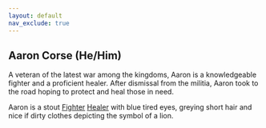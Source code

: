 ```yaml
---
layout: default
nav_exclude: true
---
```

## Aaron Corse (He/Him)
A veteran of the latest war among the kingdoms, Aaron is a knowledgeable fighter and a proficient healer. After dismissal from the militia, Aaron took to the road hoping to protect and heal those in need.

Aaron is a stout [Fighter](../Classes#Fighter) [Healer](../Classes#Healer) with blue tired eyes, greying short hair and nice if dirty clothes depicting the symbol of a lion.